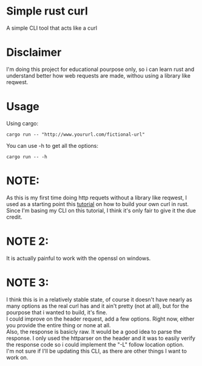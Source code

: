 # Simple rust curl

A simple CLI tool that acts like a curl

# Disclaimer

I'm doing this project for educational pourpose only, so i can learn rust and understand better how web requests are made, withou using a library like reqwest.<br/>

# Usage
Using cargo:<br />
```
cargo run -- "http://www.yoururl.com/fictional-url"
```
You can use -h to get all the options:
```
cargo run -- -h
```

# NOTE:
As this is my first time doing http requets without a library like reqwest, I used as a starting point this [tutorial](https://dev.to/chaudharypraveen98/build-your-own-curl-rust-5cj6) on how to build your own curl in rust.<br />
Since I'm basing my CLI on this tutorial, I think it's only fair to give it the due credit.

# NOTE 2:
It is actually painful to work with the openssl on windows.

# NOTE 3:
I think this is in a relatively stable state, of course it doesn't have nearly as many options as the real curl has and it ain't pretty (not at all), but for the pourpose that i wanted to build, it's fine.<br />
I could improve on the header request, add a few options. Right now, either you provide the entire thing or none at all.<br />
Also, the response is basicly raw. It would be a good idea to parse the response. I only used the httparser on the header and it was to easily verify the response code so i could implement the "-L" follow location option.<br />
I'm not sure if I'll be updating this CLI, as there are other things I want to work on.